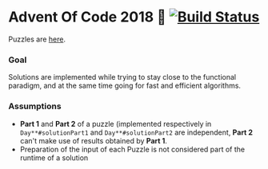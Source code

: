 # Advent Of Code 2018 🎅 [![Build Status](https://travis-ci.org/tuvior/AdventOfCode2018.svg?branch=master)](https://travis-ci.org/tuvior/AdventOfCode2018)


Puzzles are [here](https://adventofcode.com/).

### Goal

Solutions are implemented while trying to stay close to the functional paradigm, and at the same time going for fast and efficient algorithms.

### Assumptions
- **Part 1** and **Part 2** of a puzzle (implemented respectively in `Day**#solutionPart1` and `Day**#solutionPart2` are independent, **Part 2** can't make use of results obtained by **Part 1**.
- Preparation of the input of each Puzzle is not considered part of the runtime of a solution